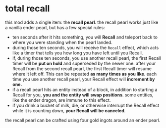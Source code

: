 # total recall

this mod adds a single item: the **recall pearl**. the recall pearl works just like a vanilla ender pearl, but has a few special rules:
- ten seconds after it hits something, you will **Recall** and teleport back to where you were standing when the pearl landed.
- during those ten seconds, you will receive the `Recall` effect, which acts like a timer that tells you how long you have left until you Recall.
- if, during those ten seconds, you use another recall pearl, the first Recall timer will be **put on hold** and superseded by the newer one. after your Recall from the second recall pearl, the first Recall timer will resume where it left off. This can be repeated **as many times as you like**. each time you use another recall pearl, your Recall effect will **increment by one.**
- if a recall pearl hits an entity instead of a block, in addition to starting a Recall for you, **you and the entity will swap positions**. some entities, like the ender dragon, are immune to this effect.
- if you drink a bucket of milk, die, or otherwise interrupt the Recall effect while it is counting down, **your Recall will be canceled**.

the recall pearl can be crafted using four gold ingots around an ender pearl.
